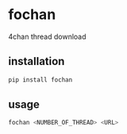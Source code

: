 # fochan
4chan thread download

## installation

```sh
pip install fochan
```

## usage
```sh
fochan <NUMBER_OF_THREAD> <URL>
```
